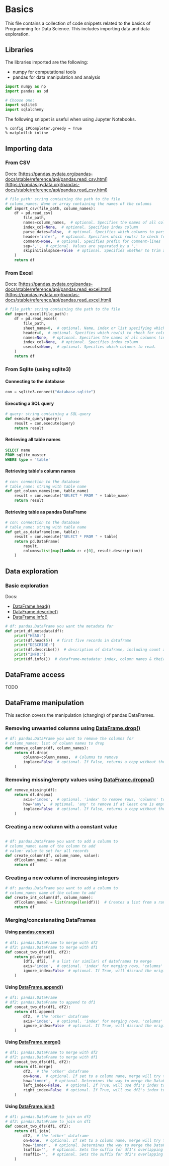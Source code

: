# Basics

This file contains a collection of code snippets related to the basics of Programming for Data Science. This includes
importing data and data exploration.

## Libraries

The libraries imported are the following:

- numpy for computational tools
- pandas for data manipulation and analysis

```python
import numpy as np
import pandas as pd

# Choose one:
import sqlite3
import sqlalchemy
```

The following snippet is useful when using Jupyter Notebooks.

```jupyterpython
% config IPCompleter.greedy = True
% matplotlib inline
```

## Importing data

### From CSV

Docs: [https://pandas.pydata.org/pandas-docs/stable/reference/api/pandas.read_csv.html](https://pandas.pydata.org/pandas-docs/stable/reference/api/pandas.read_csv.html)

```python
# file_path: string containing the path to the file
# column_names: None or array containing the names of the columns
def import_csv(file_path, column_names):
    df = pd.read_csv(
        file_path,
        names=column_names,  # optional. Specifies the names of all columns (including index)
        index_col=None,  # optional. Specifies index column
        parse_dates=False,  # optional. Specifies which columns to parse as dates
        header='infer',  # optional. Specifies which row(s) to check for column names
        comment=None,  # optional. Specifies prefix for comment-lines
        sep=',',  # optional. Values are separated by a ','
        skipinitialspace=False  # optional. Specifies whether to trim a space after the separator
    )
    return df
```

### From Excel

Docs: [https://pandas.pydata.org/pandas-docs/stable/reference/api/pandas.read_excel.html](https://pandas.pydata.org/pandas-docs/stable/reference/api/pandas.read_excel.html)

```python
# file_path: string containing the path to the file
def import_excel(file_path):
    df = pd.read_excel(
        file_path,
        sheet_name=0,  # optional. Name, index or list specifying which sheets to load. If None, loads all sheets.
        header=0,  # optional. Specifies which row(s) to check for column names
        names=None,  # optional. Specifies the names of all columns (including index)
        index_col=None,  # optional. Specifies index column
        usecols=None,  # optional. Specifies which columns to read.
    )
    return df
```

### From Sqlite (using sqlite3)

#### Connecting to the database

```python
con = sqlite3.connect("database.sqlite")
```

#### Executing a SQL query

```python
# query: string containing a SQL-query
def execute_query(query):
    result = con.execute(query)
    return result
```

#### Retrieving all table names

```sql
SELECT name
FROM sqlite_master
WHERE type = 'table'
```

#### Retrieving table's column names

```python
# con: connection to the database
# table_name: string with table name
def get_column_names(con, table_name)
    result = con.execute("SELECT * FROM " + table_name)
    return result
```

#### Retrieving table as pandas DataFrame

```python
# con: connection to the database
# table_name: string with table name
def get_as_dataframe(con, table):
    result = con.execute("SELECT * FROM " + table)
    return pd.DataFrame(
        result,
        columns=list(map(lambda c: c[0], result.description))
    )

```

## Data exploration

### Basic exploration

Docs:

- [DataFrame.head()](https://pandas.pydata.org/pandas-docs/stable/reference/api/pandas.DataFrame.head.html)
- [DataFrame.describe()](https://pandas.pydata.org/pandas-docs/stable/reference/api/pandas.DataFrame.describe.html)
- [DataFrame.info()](https://pandas.pydata.org/pandas-docs/stable/reference/api/pandas.DataFrame.info.html)

```python
# df: pandas.DataFrame you want the metadata for
def print_df_metadata(df):
    print("HEAD:")
    print(df.head(5))  # first five records in dataframe
    print("DESCRIBE:")
    print(df.describe())  # description of dataframe, including count and several centre-metrics
    print("INFO:")
    print(df.info())  # dataframe-metadata: index, column names & their types, null vs non-null 
```

## DataFrame access

TODO

## DataFrame manipulation

This section covers the manipulation (changing) of pandas DataFrames.

### Removing unwanted columns using [DataFrame.drop()](https://pandas.pydata.org/pandas-docs/stable/reference/api/pandas.DataFrame.drop.html)

```python
# df: pandas.DataFrame you want to remove the columns for
# column_names: list of column names to drop
def remove_columns(df, column_names):
    return df.drop(
        columns=column_names,  # Columns to remove
        inplace=False  # optional. If False, returns a copy without the removed columns, but does not change df itself. 
    )
```

### Removing missing/empty values using [DataFrame.dropna()](https://pandas.pydata.org/pandas-docs/stable/reference/api/pandas.DataFrame.dropna.html)

```python
def remove_missing(df):
    return df.dropna(
        axis='index',  # optional. 'index' to remove rows, 'columns' to remove columns
        how='any',  # optional. 'any' to remove if at least one is empty, 'all' to remove if all values are empty
        inplace=False  # optional. If False, returns a copy without the removed columns, but does not change df itself.
    )
```

### Creating a new column with a constant value

```python

# df: pandas.DataFrame you want to add a column to
# column_name: name of the column to add
# value: value to set for all records
def create_column(df, column_name, value):
    df[column_name] = value
    return df
```

### Creating a new column of increasing integers

```python
# df: pandas.DataFrame you want to add a column to
# column_name: name of the column to add
def create_int_column(df, column_name):
    df[column_name] = list(range(len(df)))  # Creates a list from a range of length len(df): 0 to length-1 
    return df
```

### Merging/concatenating DataFrames

#### Using [pandas.concat()](https://pandas.pydata.org/pandas-docs/stable/reference/api/pandas.concat.html)

```python
# df1: pandas.DataFrame to merge with df2
# df2: pandas.DataFrame to merge with df1
def concat_two_dfs(df1, df2):
    return pd.concat(
        [df1, df2],  # a list (or similar) of dataframes to merge
        axis='index',  # optional. 'index' for merging rows, 'columns' for merging columns.
        ignore_index=False  # optional. If True, will discard the original indices and set the index to 0 through N-1
    )
```

#### Using [DataFrame.append()](https://pandas.pydata.org/pandas-docs/stable/reference/api/pandas.DataFrame.append.html)

```python
# df1: pandas.DataFrame
# df2: pandas.DataFrame to append to df1
def concat_two_dfs(df1, df2):
    return df1.append(
        df2,  # the 'other' dataframe
        axis='index',  # optional. 'index' for merging rows, 'columns' for merging columns.
        ignore_index=False  # optional. If True, will discard the original indices and set the index to 0 through N-1
    )
```

#### Using [DataFrame.merge()](https://pandas.pydata.org/pandas-docs/stable/reference/api/pandas.DataFrame.merge.html)

```python
# df1: pandas.DataFrame to merge with df2
# df2: pandas.DataFrame to merge with df1
def concat_two_dfs(df1, df2):
    return df1.merge(
        df2,  # the 'other' dataframe
        on=None,  # optional. If set to a column name, merge will try to find this column name and use it to join on  
        how='inner',  # optional. Determines the way to merge the DataFrames
        left_index=False,  # optional. If True, will use df1's index to join rather than a column
        right_index=False  # optional. If True, will use df2's index to join rather than a column
    )
```

#### Using [DataFrame.join()](https://pandas.pydata.org/pandas-docs/stable/reference/api/pandas.DataFrame.join.html)

```python
# df1: pandas.DataFrame to join on df2
# df2: pandas.DataFrame to join on df1
def concat_two_dfs(df1, df2):
    return df1.join(
        df2,  # the 'other' dataframe
        on=None,  # optional. If set to a column name, merge will try to find this column name and use it to join on  
        how='inner',  # optional. Determines the way to merge the DataFrames
        lsuffix='',  # optional. Sets the suffix for df1's overlapping columns 
        rsuffix='',  # optional. Sets the suffix for df2's overlapping columns 
    )
```
